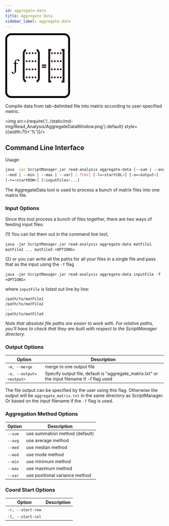 ```yaml
---
id: aggregate-data
title: Aggregate Data
sidebar_label: aggregate-data
---
```


![aggregate-data](/../static/icons/Read_Analysis/AggregateData_square.svg)

Compile data from tab-delimited file into matrix according to user-specified
metric.

<img src={require('/../static/md-img/Read_Analysis/AggregateDataWindow.png').default} style={{width:70+'%'}}/>

## Command Line Interface

Usage:
```bash
java -jar ScriptManager.jar read-analysis aggregate-data [--sum | --avg | --med |
--mod | --min | --max | --var] [-fhmV] [-l=<startCOL>] [-o=<output>]
[-r=<startROW>] [<inputFiles>...]
```

The AggregateData tool is used to process a bunch of matrix files into one matrix file.


### Input Options

Since this tool process a bunch of files together, there are two ways of feeding input files:

(1) You can list them out in the command line tool,

`java -jar ScriptManager.jar read-analysis aggregate-data matFile1 matFile2 ... matFileX <OPTIONS>`

(2) or you can write all the paths for all your files in a single file and pass that as the input using the `-f` flag

`java -jar ScriptManager.jar read-analysis aggregate-data inputFile -f <OPTIONS>`

where `inputFile` is listed out line by line:

```
/path/to/matFile1
/path/to/matFile2
...
/path/to/matFileX
```

_Note that absolute file paths are easier to work with. For relative paths, you'll have to check that they are built with respect to the ScriptManager directory._




### Output Options

| Option | Description |
| ------ | ----------- |
| `-m, --merge` | merge to one output file |
| `-o, --output=<output>` | Specify output file, default is "aggregate_matrix.txt" or the input filename if -f flag used |

The file output can be specified by the user using this flag. Otherwise the output will be `aggregate_matrix.txt` in the same directory as ScriptManager. Or based on the input filename if the `-f` flag is used.


### Aggregation Method Options

| Option | Description |
| ------ | ----------- |
| `--sum` | use summation method (default) |
| `--avg` | use average method |
| `--med` | use median method |
| `--mod` | use mode method |
| `--min` | use minimum method |
| `--max` | use maximum method |
| `--var` | use positional variance method |



### Coord Start Options

| Option | Description |
| ------ | ----------- |
| `-r, --start-row` |  |
| `-l, --start-col` |  |

[file-format]:/docs/References/file-formats
